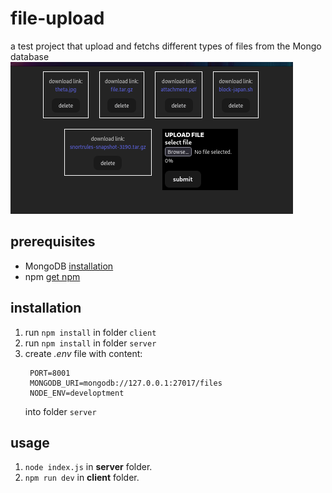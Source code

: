 # file-upload
a test project that upload and fetchs different types of files from the Mongo database
![image of UI](https://github.com/juhaj77/file-upload/blob/main/screenshot.png)    
## prerequisites

* MongoDB [installation](https://docs.mongodb.com/manual/installation/)
* npm [get npm](https://www.npmjs.com/get-npm)

## installation

1. run `npm install` in folder `client`
1. run `npm install` in folder `server`
1. create _.env_ file with content:
   ```
    PORT=8001
    MONGODB_URI=mongodb://127.0.0.1:27017/files
    NODE_ENV=developtment
   ```
    into folder `server`

## usage

1. `node index.js` in **server** folder.
1. `npm run dev` in **client** folder.
